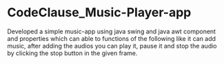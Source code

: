 # CodeClause_Music-Player-app
Developed a simple music-app using java swing and java awt component and properties which can able to functions of the following like it can add music, after adding the audios you can play it, pause it and stop the audio by clicking the stop button in the given frame.
